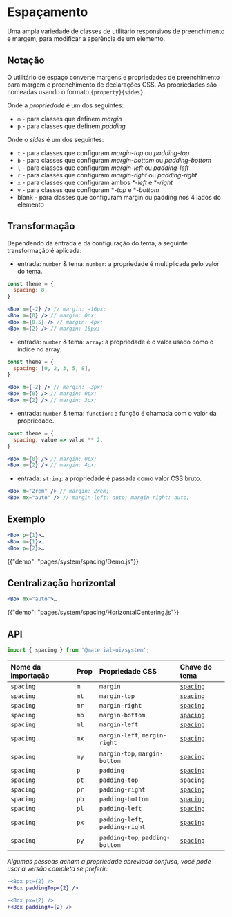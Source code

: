 # Espaçamento

<p class="description">Uma ampla variedade de classes de utilitário responsivos de preenchimento e margem, para modificar a aparência de um elemento.</p>

## Notação

O utilitário de espaço converte margens e propriedades de preenchimento para margem e preenchimento de declarações CSS. As propriedades são nomeadas usando o formato `{property}{sides}`.

Onde a *propriedade* é um dos seguintes:

- `m` - para classes que definem *margin*
- `p` - para classes que definem *padding*

Onde o *sides* é um dos seguintes:

- `t` - para classes que configuram *margin-top* ou *padding-top*
- `b` - para classes que configuram *margin-bottom* ou *padding-bottom*
- `l` - para classes que configuram *margin-left* ou *padding-left*
- `r` - para classes que configuram *margin-right* ou *padding-right*
- `x` - para classes que configuram ambos **-left* e **-right*
- `y` - para classes que configuram **-top* e **-bottom*
- blank - para classes que configuram margin ou padding nos 4 lados do elemento

## Transformação

Dependendo da entrada e da configuração do tema, a seguinte transformação é aplicada:

- entrada: `number` & tema: `number`: a propriedade é multiplicada pelo valor do tema.

```jsx
const theme = {
  spacing: 8,
}

<Box m={-2} /> // margin: -16px;
<Box m={0} /> // margin: 0px;
<Box m={0.5} /> // margin: 4px;
<Box m={2} /> // margin: 16px;
```

- entrada: `number` & tema: `array`: a propriedade é o valor usado como o índice no array.

```jsx
const theme = {
  spacing: [0, 2, 3, 5, 8],
}

<Box m={-2} /> // margin: -3px;
<Box m={0} /> // margin: 0px;
<Box m={2} /> // margin: 3px;
```

- entrada: `number` & tema: `function`: a função é chamada com o valor da propriedade.

```jsx
const theme = {
  spacing: value => value ** 2,
}

<Box m={0} /> // margin: 0px;
<Box m={2} /> // margin: 4px;
```

- entrada: `string`: a propriedade é passada como valor CSS bruto.

```jsx
<Box m="2rem" /> // margin: 2rem;
<Box mx="auto" /> // margin-left: auto; margin-right: auto;
```

## Exemplo

```jsx
<Box p={1}>…
<Box m={1}>…
<Box p={2}>…
```

{{"demo": "pages/system/spacing/Demo.js"}}

## Centralização horizontal

```jsx
<Box mx="auto">…
```

{{"demo": "pages/system/spacing/HorizontalCentering.js"}}

## API

```js
import { spacing } from '@material-ui/system';
```

| Nome da importação | Prop | Propriedade CSS                 | Chave do tema                                                    |
|:------------------ |:---- |:------------------------------- |:---------------------------------------------------------------- |
| `spacing`          | `m`  | `margin`                        | [`spacing`](/customization/default-theme/?expend-path=$.spacing) |
| `spacing`          | `mt` | `margin-top`                    | [`spacing`](/customization/default-theme/?expend-path=$.spacing) |
| `spacing`          | `mr` | `margin-right`                  | [`spacing`](/customization/default-theme/?expend-path=$.spacing) |
| `spacing`          | `mb` | `margin-bottom`                 | [`spacing`](/customization/default-theme/?expend-path=$.spacing) |
| `spacing`          | `ml` | `margin-left`                   | [`spacing`](/customization/default-theme/?expend-path=$.spacing) |
| `spacing`          | `mx` | `margin-left`, `margin-right`   | [`spacing`](/customization/default-theme/?expend-path=$.spacing) |
| `spacing`          | `my` | `margin-top`, `margin-bottom`   | [`spacing`](/customization/default-theme/?expend-path=$.spacing) |
| `spacing`          | `p`  | `padding`                       | [`spacing`](/customization/default-theme/?expend-path=$.spacing) |
| `spacing`          | `pt` | `padding-top`                   | [`spacing`](/customization/default-theme/?expend-path=$.spacing) |
| `spacing`          | `pr` | `padding-right`                 | [`spacing`](/customization/default-theme/?expend-path=$.spacing) |
| `spacing`          | `pb` | `padding-bottom`                | [`spacing`](/customization/default-theme/?expend-path=$.spacing) |
| `spacing`          | `pl` | `padding-left`                  | [`spacing`](/customization/default-theme/?expend-path=$.spacing) |
| `spacing`          | `px` | `padding-left`, `padding-right` | [`spacing`](/customization/default-theme/?expend-path=$.spacing) |
| `spacing`          | `py` | `padding-top`, `padding-bottom` | [`spacing`](/customization/default-theme/?expend-path=$.spacing) |

*Algumas pessoas acham a propriedade abreviada confusa, você pode usar a versão completa se preferir:*

```diff
-<Box pt={2} />
+<Box paddingTop={2} />
```

```diff
-<Box px={2} />
+<Box paddingX={2} />
```